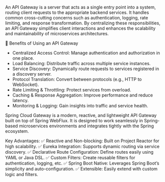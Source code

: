 An API Gateway is a server that acts as a single entry point into a system, routing client requests to the appropriate backend services. 
It handles common cross-cutting concerns such as authentication, logging, rate limiting, and response transformation. By centralizing these responsibilities, an API Gateway simplifies client interactions and enhances the scalability and maintainability of microservices architectures.

🚀 Benefits of Using an API Gateway
  - Centralized Access Control: Manage authentication and authorization in one place.
  - Load Balancing: Distribute traffic across multiple service instances.
  - Service Discovery: Dynamically route requests to services registered in a discovery server.
  - Protocol Translation: Convert between protocols (e.g., HTTP to WebSocket).
  - Rate Limiting & Throttling: Protect services from overload.
  - Caching & Response Aggregation: Improve performance and reduce latency.
  - Monitoring & Logging: Gain insights into traffic and service health.

Spring Cloud Gateway is a modern, reactive, and lightweight API Gateway built on top of Spring WebFlux. It is designed to work seamlessly in Spring-based microservices environments and integrates tightly with the Spring ecosystem.

Key Advantages:
  ✅ Reactive and Non-blocking: Built on Project Reactor for high scalability.
  ✅ Eureka Integration: Supports dynamic routing via service discovery.
  ✅ Declarative Route Configuration: Define routes easily using YAML or Java DSL.
  ✅ Custom Filters: Create reusable filters for authentication, logging, etc.
  ✅ Spring Boot Native: Leverages Spring Boot’s simplicity and auto-configuration.
  ✅ Extensible: Easily extend with custom logic and filters.
